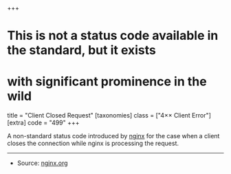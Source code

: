 +++
# This is not a status code available in the standard, but it exists
# with significant prominence in the wild
title = "Client Closed Request"
[taxonomies]
class = ["4&times;&times; Client Error"]
[extra]
code = "499"
+++

A non-standard status code introduced by [nginx][2] for the case when a client closes the connection while nginx is processing the request.

---

* Source: [nginx.org][1]

[1]: <http://lxr.nginx.org/source/src/http/ngx_http_request.h#0120>
[2]: <http://nginx.org>
